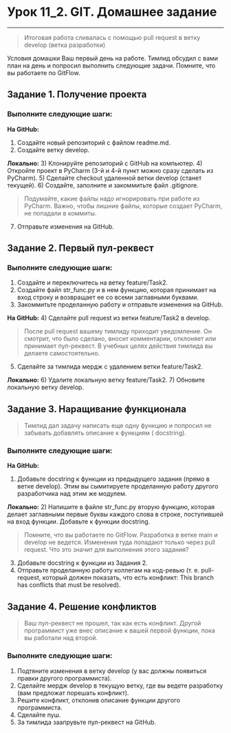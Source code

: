 # Урок 11_2. GIT. Домашнее задание <br>

---
> Итоговая работа сливалась с помощью pull request в ветку develop (ветка разработки)

Условия домашки
Ваш первый день на работе. Тимлид обсудил с вами план на день и попросил выполнить следующие задачи. Помните, что вы работаете по GitFlow.

## Задание 1. Получение проекта <br>
### Выполните следующие шаги: <br>

**На GitHub:**
1) Создайте новый репозиторий с файлом readme.md.
2) Создайте ветку develop. <br>

**Локально:**
3) Клонируйте репозиторий с GitHub на компьютер.
4) Откройте проект в PyCharm (3-й и 4-й пункт можно сразу сделать из PyCharm).
5) Сделайте checkout удаленной ветки develop (станет текущей).
6) Создайте, заполните и закоммитьте файл .gitignore.
> Подумайте, какие файлы надо игнорировать при работе из PyCharm. Важно, чтобы лишние файлы, которые создает PyCharm, не попадали в коммиты.
7) Отправьте изменения на GitHub. <br>

## Задание 2. Первый пул-реквест <br>
### Выполните следующие шаги: <br>

1) Создайте и переключитесь на ветку feature/Task2.
2) Создайте файл str_func.py и в нем функцию, которая принимает на вход строку и возвращает ее со всеми заглавными буквами.
3) Закоммитьте проделанную работу и отправьте изменения на GitHub. <br>

**На GitHub:**
4) Сделайте pull request из ветки feature/Task2 в develop.
> После pull request вашему тимлиду приходит уведомление. Он смотрит, что было сделано, вносит комментарии, отклоняет или принимает пул-реквест.
В учебных целях действия тимлида вы делаете самостоятельно.

5) Сделайте за тимлида мердж с удалением ветки feature/Task2. <br>

**Локально:**
6) Удалите локальную ветку feature/Task2.
7) Обновите локальную ветку develop. <br>

## Задание 3. Наращивание функционала <br>
> Тимлид дал задачу написать еще одну функцию и попросил не забывать добавлять описание к функциям (
docstring).

### Выполните следующие шаги: <br>

**На GitHub:**
1) Добавьте docstring к функции из предыдущего задания (прямо в ветке develop). Этим вы сымитируете проделанную работу другого разработчика над этим же модулем. <br>

**Локально:**
2) Напишите в файле str_func.py вторую функцию, которая делает заглавными первые буквы каждого слова в строке, поступившей на вход функции. Добавьте к функции docstring.
> Помните, что вы работаете по GitFlow. Разработка в ветке main и develop не ведется. Изменения туда попадают только через pull request. Что это значит для выполнения этого задания?

3) Добавьте docstring к функции из Задания 2.
4) Отправьте проделанную работу коллегам на код-ревью (т. е. pull-request, который должен показать, что есть конфликт: This branch has conflicts that must be resolved).


## Задание 4. Решение конфликтов <br>
> Ваш пул-реквест не прошел, так как есть конфликт. Другой программист уже внес описание к вашей первой функции, пока вы работали над второй.

### Выполните следующие шаги: <br>

1) Подтяните изменения в ветку develop (у вас должны появиться правки другого программиста).
2) Сделайте мердж develop в текущую ветку, где вы ведете разработку (вам предложат порешать конфликт).
3) Решите конфликт, отклонив описание функции другого программиста.
4) Сделайте пуш.
5) За тимлида заапрувьте пул-реквест на GitHub.
